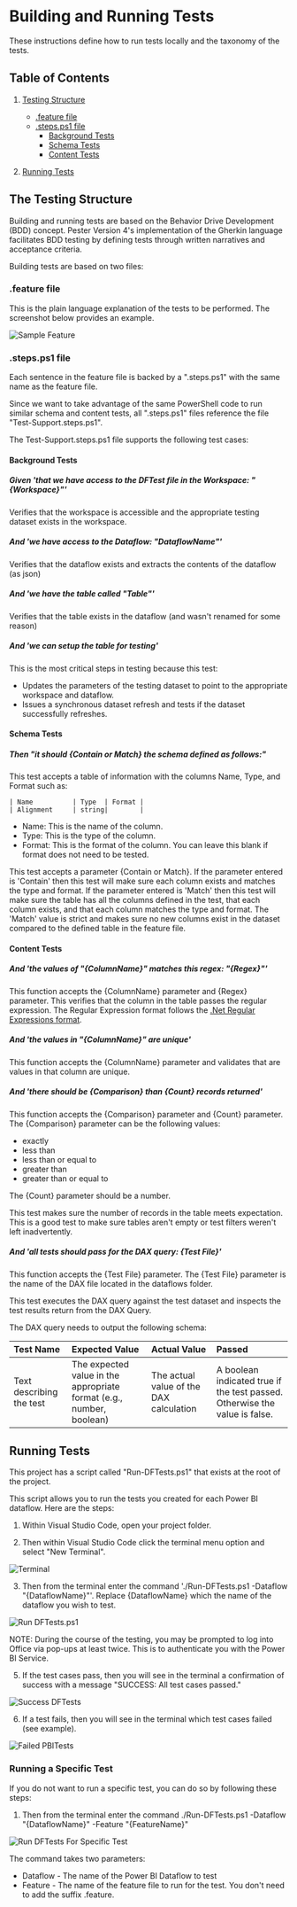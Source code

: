 # Building and Running Tests
These instructions define how to run tests locally and the taxonomy of the tests.

## Table of Contents

1. [Testing Structure](#getting-started)
    - [.feature file](#feature-file)
    - [.steps.ps1 file](#stepsps1-file)
        - [Background Tests](#background-tests)
        - [Schema Tests](#schema-tests)
        - [Content Tests](#content-tests)

2. [Running Tests](#running-tests)

## The Testing Structure

Building and running tests are based on the Behavior Drive Development
(BDD) concept. Pester Version 4's implementation of the Gherkin language
facilitates BDD testing by defining tests through written narratives and
acceptance criteria.

Building tests are based on two files:

### .feature file

This is the plain language explanation of the tests to be performed.  The screenshot below provides an example.

![Sample Feature](./Images/feature-example.png)

### .steps.ps1 file

Each sentence in the feature file is backed by a ".steps.ps1" with the
same name as the feature file.

Since we want to take advantage of the same PowerShell code to run
similar schema and content tests, all ".steps.ps1" files reference the file
"Test-Support.steps.ps1".

The Test-Support.steps.ps1 file supports the following test cases:

#### Background Tests

##### Given 'that we have access to the DFTest file in the Workspace: "{Workspace}"'
Verifies that the workspace is accessible and the appropriate testing dataset exists in the workspace.

##### And 'we have access to the Dataflow: "DataflowName"'
Verifies that the dataflow exists and extracts the contents of the dataflow (as json)

##### And 'we have the table called "Table"'
Verifies that the table exists in the dataflow (and wasn't renamed for some reason)

##### And 'we can setup the table for testing'
This is the most critical steps in testing because this test:
- Updates the parameters of the testing dataset to point to the appropriate workspace and dataflow.
- Issues a synchronous dataset refresh and tests if the dataset successfully refreshes.

#### Schema Tests

##### Then "it should {Contain or Match} the schema defined as follows:"
This test accepts a table of information with the columns Name, Type, and Format such as:

	| Name          | Type  | Format |
	| Alignment     | string|        |

- Name: This is the name of the column.
- Type: This is the type of the column.
- Format: This is the format of the column.  You can leave this blank if format does not need to be tested.

This test accepts a parameter {Contain or Match}. If the parameter
entered is 'Contain' then this test will make sure each column exists
and matches the type and format. If the parameter entered is 'Match'
then this test will make sure the table has all the columns defined in
the test, that each column exists, and that each column matches the type
and format. The 'Match' value is strict and makes sure no new columns
exist in the dataset compared to the defined table in the feature file.

#### Content Tests

##### And 'the values of "{ColumnName}" matches this regex: "{Regex}"'
This function accepts the {ColumnName} parameter and {Regex} parameter.  This verifies that the column in the table passes the regular expression.  The Regular Expression format follows the [.Net Regular Expressions format](https://learn.microsoft.com/en-us/dotnet/standard/base-types/regular-expressions). 

##### And 'the values in "{ColumnName}" are unique'
This function accepts the {ColumnName} parameter and validates that are values in that column are unique.

##### And 'there should be {Comparison} than {Count} records returned'
This function accepts the {Comparison} parameter and {Count} parameter.  The {Comparison} parameter can be the following values:

 - exactly
 - less than
 - less than or equal to
 - greater than 
 - greater than or equal to

The {Count} parameter should be a number.

This test makes sure the number of records in the table meets expectation.  This is a good test to make sure tables aren't empty or test filters weren't left inadvertently.


##### And 'all tests should pass for the DAX query: {Test File}'
This function accepts the {Test File} parameter.  The {Test File} parameter is the name of the DAX file located in the dataflows folder.

This test executes the DAX query against the test dataset and inspects the test results return from the DAX Query.

The DAX query needs to output the following schema:

| Test Name                   | Expected Value  | Actual Value | Passed |
|:-----------------------------|:-------------|:------------------|:-------------|
| Text describing the test | The expected value in the appropriate format (e.g., number, boolean) | The actual value of the DAX calculation | A boolean indicated true if the test passed.  Otherwise the value is false.|

## Running Tests

This project has a script called "Run-DFTests.ps1" that exists at the root of the project.

This script allows you to run the tests you created for each Power BI dataflow.  Here are the steps:

1. Within Visual Studio Code, open your project folder.

2. Then within Visual Studio Code click the terminal menu option and select "New Terminal".

![Terminal](./Images/new-terminal.png)

3. Then from the terminal enter the command './Run-DFTests.ps1 -Dataflow "{DataflowName}"'. Replace {DataflowName} which the name of the dataflow you wish to test.

![Run DFTests.ps1](./Images/run-df-tests.png)

NOTE: During the course of the testing, you may be prompted to log into Office via pop-ups at least twice. This is to authenticate you with the Power BI Service.

5. If the test cases pass, then you will see in the terminal a confirmation of success with a message "SUCCESS: All test cases passed."

![Success DFTests](./Images/success-run-df-tests.png)

6. If a test fails, then you will see in the terminal which test cases failed (see example).

![Failed PBITests](./Images/failed-run-pbi-tests.png)

### Running a Specific Test

If you do not want to run a specific test, you can do so by following these steps:

1. Then from the terminal enter the command ./Run-DFTests.ps1 -Dataflow "{DataflowName}" -Feature "{FeatureName}"

![Run DFTests For Specific Test](./Images/run-specific-test.png)

The command takes two parameters:

- Dataflow - The name of the Power BI Dataflow to test
- Feature - The name of the feature file to run for the test.  You don't need to add the suffix .feature.